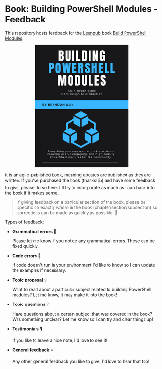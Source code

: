 # Book: Building PowerShell Modules - Feedback

This repository hosts feedback for the [Leanpub](https://leanpub.com/) book [Build PowerShell Modules](https://leanpub.com/building-powershell-modules).

<p align="center">
    <a href="https://leanpub.com/building-powershell-modules" target="_blank" title="Building PowerShell Modules">
        <img src="https://github.com/devblackops/building-powershell-modules-feedback/raw/master/media/title_page.png" alt="ChatOps the Easy Way" height="400px">
    </a>
</p>

It is an agile-published book, meaning updates are published as they are written. If you've purchased the book (thanks!👍) and have some feedback to give, please do so here. I'll try to incorporate as much as I can back into the book if it makes sense.

> If giving feedback on a particular section of the book, please be specific on exactly *where* in the book (chapter/section/subsection) so corrections can be made as quickly as possible. 🙏

Types of feedback:

- **Grammatical errors** 📑

  Please let me know if you notice any grammatical errors. These can be fixed quickly.

- **Code errors** 🐛

  If code doesn't run in your environment I'd like to know so I can update the examples if necessary.

- **Topic proposal** 💡

  Want to read about a particular subject related to building PowerShell modules? Let me know, it may make it into the book!

- **Topic questions** ❔

  Have questions about a certain subject that was covered in the book? Was something unclear? Let me know so I can try and clear things up!

- **Testimonials** 🎙

  If you like to leave a nice note, I'd love to see it!

- **General feedback** ⭐

  Any other general feedback you like to give, I'd love to hear that too!
